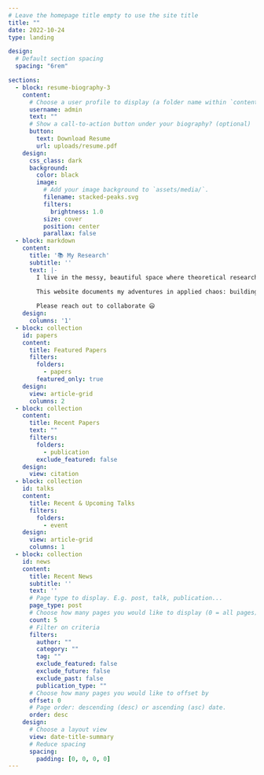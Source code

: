 ```yaml
---
# Leave the homepage title empty to use the site title
title: ""
date: 2022-10-24
type: landing

design:
  # Default section spacing
  spacing: "6rem"

sections:
  - block: resume-biography-3
    content:
      # Choose a user profile to display (a folder name within `content/authors/`)
      username: admin
      text: ""
      # Show a call-to-action button under your biography? (optional)
      button:
        text: Download Resume
        url: uploads/resume.pdf
    design:
      css_class: dark
      background:
        color: black
        image:
          # Add your image background to `assets/media/`.
          filename: stacked-peaks.svg
          filters:
            brightness: 1.0
          size: cover
          position: center
          parallax: false
  - block: markdown
    content:
      title: '📚 My Research'
      subtitle: ''
      text: |-
        I live in the messy, beautiful space where theoretical research meets production reality—where your elegant algorithm suddenly needs to process billion-node security graphs at 3 AM without melting the datacenter. As an ML engineer at Microsoft Security Research, I spend my days wrangling everything from custom CUDA kernels to 13B-parameter language models, turning "this works in my notebook" into "this protects millions of users."

        This website documents my adventures in applied chaos: building bare-metal ML operating systems in Zig, convincing graph neural networks to detect threats in real-time, and occasionally discovering that the best way to explain a YOLO model is through layer-wise relevance propagation. The views here are my own caffeine-fueled thoughts, not Microsoft's.
        
        Please reach out to collaborate 😃
    design:
      columns: '1'
  - block: collection
    id: papers
    content:
      title: Featured Papers
      filters:
        folders:
          - papers
        featured_only: true
    design:
      view: article-grid
      columns: 2
  - block: collection
    content:
      title: Recent Papers
      text: ""
      filters:
        folders:
          - publication
        exclude_featured: false
    design:
      view: citation
  - block: collection
    id: talks
    content:
      title: Recent & Upcoming Talks
      filters:
        folders:
          - event
    design:
      view: article-grid
      columns: 1
  - block: collection
    id: news
    content:
      title: Recent News
      subtitle: ''
      text: ''
      # Page type to display. E.g. post, talk, publication...
      page_type: post
      # Choose how many pages you would like to display (0 = all pages)
      count: 5
      # Filter on criteria
      filters:
        author: ""
        category: ""
        tag: ""
        exclude_featured: false
        exclude_future: false
        exclude_past: false
        publication_type: ""
      # Choose how many pages you would like to offset by
      offset: 0
      # Page order: descending (desc) or ascending (asc) date.
      order: desc
    design:
      # Choose a layout view
      view: date-title-summary
      # Reduce spacing
      spacing:
        padding: [0, 0, 0, 0]
---
```

